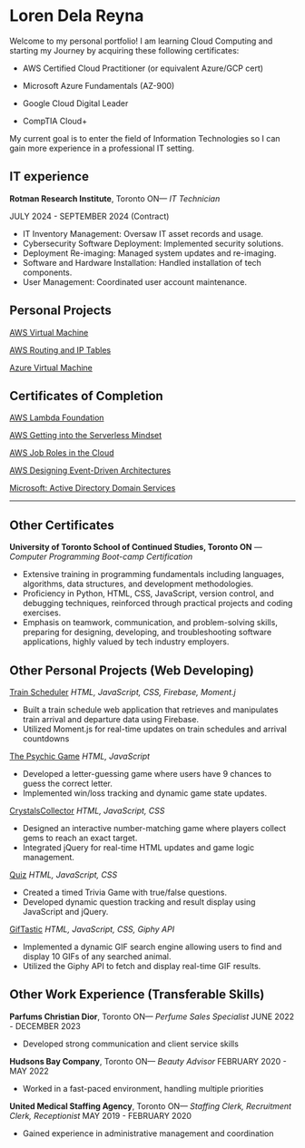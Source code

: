 # Loren Dela Reyna

Welcome to my personal portfolio! I am learning Cloud Computing and starting my Journey by acquiring these following certificates:

 * AWS Certified Cloud Practitioner (or equivalent Azure/GCP cert)

 * Microsoft Azure Fundamentals (AZ-900)

 * Google Cloud Digital Leader

 * CompTIA Cloud+

My current goal is to enter the field of Information Technologies so I can gain more experience in a professional IT setting. 

## IT experience
__Rotman Research Institute__, Toronto ON— _IT Technician_ 

JULY 2024 - SEPTEMBER 2024 (Contract)

 * IT Inventory Management: Oversaw IT asset records and usage.
 * Cybersecurity Software Deployment: Implemented security solutions.
 * Deployment Re-imaging: Managed system updates and re-imaging.
 * Software and Hardware Installation: Handled installation of tech components.
 * User Management: Coordinated user account maintenance.

## Personal Projects
[AWS Virtual Machine](/cloudProjects.html)

[AWS Routing and IP Tables](/cloudProjects.html#aws-routing-iptables-header)

[Azure Virtual Machine](/cloudProjects.html#azure-vm-header)

## Certificates of Completion
[AWS Lambda Foundation](/cloudCredentials.html#aws-lambda-foundation-header)

[AWS Getting into the Serverless Mindset](/cloudCredentials.html#Serverless-mindset-header)

[AWS Job Roles in the Cloud](/cloudCredentials.html#cloud-job-roles-header)

[AWS Designing Event-Driven Architectures](/cloudCredentials.html#cloud-design-header)

[Microsoft: Active Directory Domain Services](/cloudCredentials.html#active-directory-domain-services-header)

---

## Other Certificates
__University of Toronto School of Continued Studies, Toronto ON__ — _Computer Programming Boot-camp Certification_

 * Extensive training in programming fundamentals including languages, algorithms, data structures, and development          methodologies.
 * Proficiency in Python, HTML, CSS, JavaScript, version control, and debugging techniques, reinforced through practical     projects and coding exercises.
 * Emphasis on teamwork, communication, and problem-solving skills, preparing for designing, developing, and troubleshooting software applications, highly valued by tech industry employers.


## Other Personal Projects (Web Developing)
[Train Scheduler](https://ldelareyna.github.io/Firebase-Assignment---Train-Scheduler-/)
_HTML, JavaScript, CSS, Firebase, Moment.j_
 * Built a train schedule web application that retrieves and manipulates train arrival and departure data using Firebase.
 * Utilized Moment.js for real-time updates on train schedules and arrival countdowns

[The Psychic Game](https://ldelareyna.github.io/Psychic-Game/)
_HTML, JavaScript_
 * Developed a letter-guessing game where users have 9 chances to guess the correct letter.
 * Implemented win/loss tracking and dynamic game state updates.

[CrystalsCollector](https://ldelareyna.github.io/CrystalsCollector-Game/)
_HTML, JavaScript, CSS_
 * Designed an interactive number-matching game where players collect gems to reach an exact target.
 * Integrated jQuery for real-time HTML updates and game logic management.

[Quiz](https://ldelareyna.github.io/Basic-Quiz/)
_HTML, JavaScript, CSS_
 * Created a timed Trivia Game with true/false questions.
 * Developed dynamic question tracking and result display using JavaScript and jQuery.

[GifTastic](https://ldelareyna.github.io/GifTastic/)
_HTML, JavaScript, CSS, Giphy API_
 * Implemented a dynamic GIF search engine allowing users to find and display 10 GIFs of any searched animal.
 * Utilized the Giphy API to fetch and display real-time GIF results.

## Other Work Experience (Transferable Skills)
__Parfums Christian Dior__, Toronto ON— _Perfume Sales Specialist_
JUNE 2022 - DECEMBER 2023
 * Developed strong communication and client service skills

__Hudsons Bay Company__, Toronto ON— _Beauty Advisor_
FEBRUARY 2020 - MAY 2022
 * Worked in a fast-paced environment, handling multiple priorities

__United Medical Staffing Agency__, Toronto ON— _Staffing Clerk, Recruitment Clerk, Receptionist_
MAY 2019 - FEBRUARY 2020
 * Gained experience in administrative management and coordination
